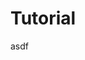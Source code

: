 <script setup>
    import Tutorial from "./Tutorial.vue"
</script>

# Tutorial

asdf

<Tutorial></Tutorial>
